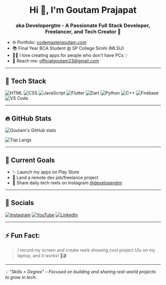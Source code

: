 <!-- 👋 Custom GitHub Profile README for developergtm -->

<h1 align="center">Hi 👋, I'm Goutam Prajapat</h1>
<h3 align="center">aka Developergtm - A Passionate Full Stack Developer, Freelancer, and Tech Creator 🚀</h3>

- 🌐 Portfolio: [codemastergoutam.com](https://codemastergoutam.com)
- 📚 Final Year BCA Student @ SP College Sirohi (MLSU)
- 🧑‍💻 I love creating apps for people who don't have PCs 💡
- 📩 Reach me: [officialgoutam23@gmail.com](mailto:officialgoutam23@gmail.com)

---

## 🚀 Tech Stack
![HTML](https://img.shields.io/badge/-HTML-E34F26?style=for-the-badge&logo=html5&logoColor=white)
![CSS](https://img.shields.io/badge/-CSS-1572B6?style=for-the-badge&logo=css3&logoColor=white)
![JavaScript](https://img.shields.io/badge/-JavaScript-F7DF1E?style=for-the-badge&logo=javascript&logoColor=black)
![Flutter](https://img.shields.io/badge/-Flutter-02569B?style=for-the-badge&logo=flutter&logoColor=white)
![Dart](https://img.shields.io/badge/-Dart-0175C2?style=for-the-badge&logo=dart&logoColor=white)
![Python](https://img.shields.io/badge/-Python-3776AB?style=for-the-badge&logo=python&logoColor=white)
![C++](https://img.shields.io/badge/-C++-00599C?style=for-the-badge&logo=cplusplus&logoColor=white)
![Firebase](https://img.shields.io/badge/-Firebase-FFCA28?style=for-the-badge&logo=firebase&logoColor=black)
![VS Code](https://img.shields.io/badge/-VSCode-007ACC?style=for-the-badge&logo=visual-studio-code&logoColor=white)

---

## 🔥 GitHub Stats
![Goutam's GitHub stats](https://github-readme-stats.vercel.app/api?username=developergtm&show_icons=true&theme=radical&count_private=true)

![Top Langs](https://github-readme-stats.vercel.app/api/top-langs/?username=developergtm&layout=compact&theme=radical)

---

## 🎯 Current Goals
- ✨ Launch my apps on Play Store
- 💼 Land a remote dev job/freelance project
- 🎥 Share daily tech reels on Instagram [@developergtm](https://www.instagram.com/developergtm/)

---

## 📸 Socials
[![Instagram](https://img.shields.io/badge/Instagram-E4405F?style=for-the-badge&logo=instagram&logoColor=white)](https://instagram.com/developergtm)
[![YouTube](https://img.shields.io/badge/YouTube-red?style=for-the-badge&logo=youtube&logoColor=white)](https://youtube.com/@developergtm)
[![LinkedIn](https://img.shields.io/badge/LinkedIn-blue?style=for-the-badge&logo=linkedin&logoColor=white)](https://www.linkedin.com/in/goutamprajapat)

---

## ⚡ Fun Fact:
> I record my screen and create reels showing cool project UIs on my laptop, and it works! 📱🎬

---

_💡 "Skills > Degree" – Focused on building and sharing real-world projects to grow in tech._

